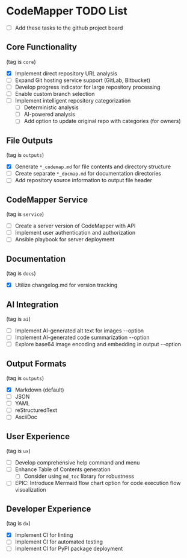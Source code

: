 # CodeMapper TODO List

- [ ] Add these tasks to the github project board

## Core Functionality

(tag is `core`)

- [x] Implement direct repository URL analysis
- [ ] Expand Git hosting service support (GitLab, Bitbucket)
- [ ] Develop progress indicator for large repository processing
- [ ] Enable custom branch selection
- [ ] Implement intelligent repository categorization
  - [ ] Deterministic analysis
  - [ ] AI-powered analysis
  - [ ] Add option to update original repo with categories (for owners)

## File Outputs

(tag is `outputs`)

- [x] Generate `*_codemap.md` for file contents and directory structure
- [ ] Create separate `*_docmap.md` for documentation directories
- [ ] Add repository source information to output file header

## CodeMapper Service

(tag is `service`)

- [ ] Create a server version of CodeMapper with API
- [ ] Implement user authentication and authorization
- [ ] Ansible playbook for server deployment

## Documentation

(tag is `docs`)

- [x] Utilize changelog.md for version tracking

## AI Integration

(tag is `ai`)

- [ ] Implement AI-generated alt text for images --option
- [ ] Implement AI-generated code summarization --option
- [ ] Explore base64 image encoding and embedding in output --option

## Output Formats

(tag is `outputs`)

- [x] Markdown (default)
- [ ] JSON
- [ ] YAML
- [ ] reStructuredText
- [ ] AsciiDoc

## User Experience

(tag is `ux`)

- [ ] Develop comprehensive help command and menu
- [ ] Enhance Table of Contents generation
  - [ ] Consider using `md_toc` library for robustness
- [ ] EPIC: Introduce Mermaid flow chart option for code execution flow visualization

## Developer Experience

(tag is `dx`)

- [x] Implement CI for linting
- [ ] Implement CI for automated testing
- [ ] Implement CI for PyPI package deployment

